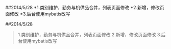 ##2014/5/28
*1.类别维护，勤务与机供品合并，列表页面修改
*2.新增，修改页面修改
*3.后台使用mybatis改写


##2014/5/28
>1.类别维护，勤务与机供品合并，列表页面修改
>2.新增，修改页面修改
>3.后台使用mybatis改写
